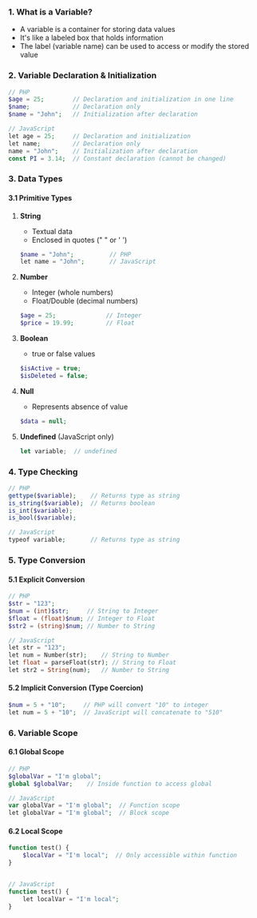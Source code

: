 ### 1. What is a Variable?
- A variable is a container for storing data values
- It's like a labeled box that holds information
- The label (variable name) can be used to access or modify the stored value

### 2. Variable Declaration & Initialization
```php
// PHP
$age = 25;        // Declaration and initialization in one line
$name;            // Declaration only
$name = "John";   // Initialization after declaration

// JavaScript
let age = 25;     // Declaration and initialization
let name;         // Declaration only
name = "John";    // Initialization after declaration
const PI = 3.14;  // Constant declaration (cannot be changed)
```

### 3. Data Types

#### 3.1 Primitive Types
1. **String**
    - Textual data
    - Enclosed in quotes (" " or ' ')
   ```php
   $name = "John";          // PHP
   let name = "John";       // JavaScript
   ```

2. **Number**
    - Integer (whole numbers)
    - Float/Double (decimal numbers)
   ```php
   $age = 25;              // Integer
   $price = 19.99;         // Float
   ```

3. **Boolean**
    - true or false values
   ```php
   $isActive = true;
   $isDeleted = false;
   ```

4. **Null**
    - Represents absence of value
   ```php
   $data = null;
   ```

5. **Undefined** (JavaScript only)
   ```javascript
   let variable;  // undefined
   ```

### 4. Type Checking
```php
// PHP
gettype($variable);    // Returns type as string
is_string($variable);  // Returns boolean
is_int($variable);
is_bool($variable);

// JavaScript
typeof variable;       // Returns type as string
```

### 5. Type Conversion

#### 5.1 Explicit Conversion
```php
// PHP
$str = "123";
$num = (int)$str;     // String to Integer
$float = (float)$num; // Integer to Float
$str2 = (string)$num; // Number to String

// JavaScript
let str = "123";
let num = Number(str);    // String to Number
let float = parseFloat(str); // String to Float
let str2 = String(num);   // Number to String
```

#### 5.2 Implicit Conversion (Type Coercion)
```php
$num = 5 + "10";     // PHP will convert "10" to integer
let num = 5 + "10";  // JavaScript will concatenate to "510"
```

### 6. Variable Scope

#### 6.1 Global Scope
```php
// PHP
$globalVar = "I'm global";
global $globalVar;    // Inside function to access global

// JavaScript
var globalVar = "I'm global";  // Function scope
let globalVar = "I'm global";  // Block scope
```

#### 6.2 Local Scope
```php
function test() {
    $localVar = "I'm local";  // Only accessible within function
}


// JavaScript
function test() {
    let localVar = "I'm local";
}
```

